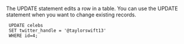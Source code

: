 The UPDATE statement edits a row in a table. You can use the UPDATE statement when you want to change existing records. 

```
 UPDATE celebs
 SET twitter_handle = '@taylorswift13'
 WHERE id=4;
```
